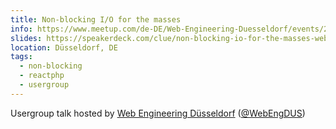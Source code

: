 ```yaml
---
title: Non-blocking I/O for the masses
info: https://www.meetup.com/de-DE/Web-Engineering-Duesseldorf/events/252097938/
slides: https://speakerdeck.com/clue/non-blocking-io-for-the-masses-webengdus
location: Düsseldorf, DE
tags:
  - non-blocking
  - reactphp
  - usergroup
---
```

Usergroup talk hosted by [Web Engineering Düsseldorf](https://www.meetup.com/de-DE/Web-Engineering-Duesseldorf/) ([@WebEngDUS](https://twitter.com/WebEngDUS))
